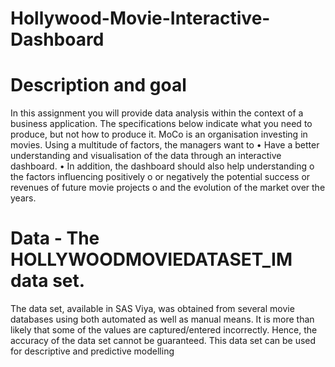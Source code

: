 # Hollywood-Movie-Interactive-Dashboard

# Description and goal
In this assignment you will provide data analysis within the context of a business application. The 
specifications below indicate what you need to produce, but not how to produce it.
MoCo is an organisation investing in movies. Using a multitude of factors, the managers want to
• Have a better understanding and visualisation of the data through an interactive dashboard.
• In addition, the dashboard should also help understanding
o the factors influencing positively o or negatively the potential success or revenues of
future movie projects
o and the evolution of the market over the years.


#  Data - The HOLLYWOODMOVIEDATASET_IM data set.
The data set, available in SAS Viya, was obtained from several movie databases using both automated 
as well as manual means. It is more than likely that some of the values are captured/entered 
incorrectly. Hence, the accuracy of the data set cannot be guaranteed. This data set can be used for 
descriptive and predictive modelling
